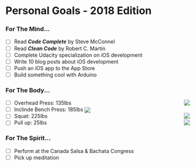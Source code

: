 # Personal Goals - 2018 Edition

### For The Mind...

- [ ] Read <b><i>Code Complete</i></b> by Steve McConnel 
- [ ] Read <b><i>Clean Code</i></b> by Robert C. Martin
- [ ] Complete Udacity specialization on iOS development
- [ ] Write 10 blog posts about iOS development
- [ ] Push an iOS app to the App Store
- [ ] Build something cool with Arduino

### For The Body...

- [ ] Overhead Press: 135lbs <img align="right" src="http://progressed.io/bar/48" >
- [ ] Inclinde Bench Press: 185lbs <img align="center" src="http://progressed.io/bar/48" >
- [ ] Squat: 225lbs <img align="right" src="http://progressed.io/bar/48" >
- [ ] Pull up: 25lbs <img align="right" src="http://progressed.io/bar/48" >

### For The Spirit...

- [ ] Perform at the Canada Salsa & Bachata Congress
- [ ] Pick up meditation
